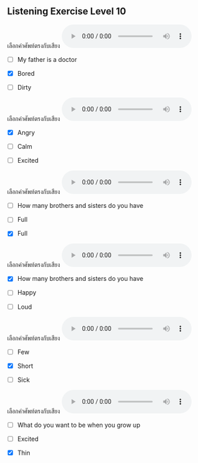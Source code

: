 ## Listening Exercise Level 10

เลือกคำศัพท์ตรงกับเสียง ![](/media/audio/bored.mp3) 
 - [ ] My father is a doctor
 - [x] Bored
 - [ ] Dirty


เลือกคำศัพท์ตรงกับเสียง ![](/media/audio/angry.mp3) 
 - [x] Angry
 - [ ] Calm
 - [ ] Excited


เลือกคำศัพท์ตรงกับเสียง ![](/media/audio/full.mp3) 
 - [ ] How many brothers and sisters do you have
 - [ ] Full
 - [x] Full


เลือกคำศัพท์ตรงกับเสียง ![](/media/audio/How&#x20;many&#x20;brothers&#x20;and&#x20;sisters&#x20;do&#x20;you&#x20;have.mp3) 
 - [x] How many brothers and sisters do you have
 - [ ] Happy
 - [ ] Loud


เลือกคำศัพท์ตรงกับเสียง ![](/media/audio/short.mp3) 
 - [ ] Few
 - [x] Short
 - [ ] Sick


เลือกคำศัพท์ตรงกับเสียง ![](/media/audio/thin.mp3) 
 - [ ] What do you want to be when you grow up
 - [ ] Excited
 - [x] Thin

